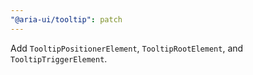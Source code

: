 ```yaml
---
"@aria-ui/tooltip": patch
---
```


Add `TooltipPositionerElement`, `TooltipRootElement`, and `TooltipTriggerElement`.
